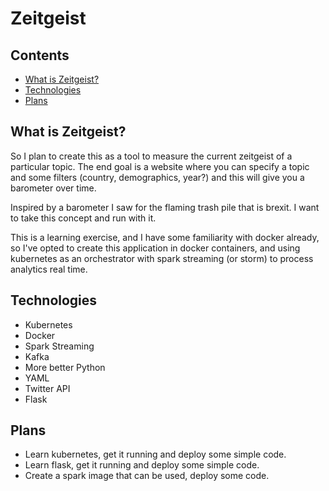 Zeitgeist
===========
## Contents
* [What is Zeitgeist?](#what-is)
* [Technologies](#tech)
* [Plans](#prog)
 

<a name="what-is"></a>
## What is Zeitgeist?
So I plan to create this as a tool to measure the current zeitgeist of a particular topic. The end 
goal is a website where you can specify a topic and some filters (country, demographics, year?)
and this will give you a barometer over time.

Inspired by a barometer I saw for the flaming trash pile that is brexit. I want to take this concept
and run with it. 

This is a learning exercise, and I have some familiarity with docker already, so I've opted to create
this application in docker containers, and using kubernetes as an orchestrator with spark streaming
 (or storm) to process analytics real time.
 
<a name="tech"></a>
## Technologies
* Kubernetes
* Docker
* Spark Streaming
* Kafka
* More better Python
* YAML
* Twitter API
* Flask


<a name="prog"></a>
##  Plans

* Learn kubernetes, get it running and deploy some simple code.
* Learn flask, get it running and deploy some simple code.
* Create a spark image that can be used, deploy some code.

